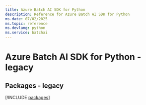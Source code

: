 ```yaml
---
title: Azure Batch AI SDK for Python
description: Reference for Azure Batch AI SDK for Python
ms.date: 07/02/2025
ms.topic: reference
ms.devlang: python
ms.service: batchai
---
```

# Azure Batch AI SDK for Python - legacy
## Packages - legacy
[!INCLUDE [packages](batch-ai-index.md)]
